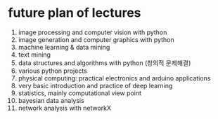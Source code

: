 # future plan of lectures

1. image processing and computer vision with python
2. image generation and computer graphics with python
3. machine learning & data mining
1. text mining
4. data structures and algorithms with python (창의적 문제해결)
5. various python projects
6. physical computing: practical electronics and arduino applications
7. very basic introduction and practice of deep learning
1. statistics, mainly computational view point
1. bayesian data analysis
1. network analysis with networkX
